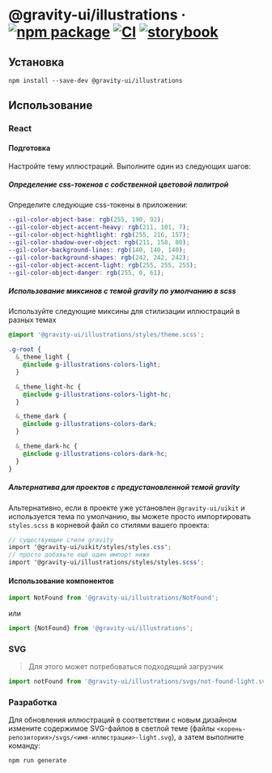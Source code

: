 # @gravity-ui/illustrations &middot; [![npm package](https://img.shields.io/npm/v/@gravity-ui/illustrations)](https://www.npmjs.com/package/@gravity-ui/illustrations) [![CI](https://img.shields.io/github/actions/workflow/status/gravity-ui/illustrations/.github/workflows/ci.yml?label=CI&logo=github)](https://github.com/gravity-ui/illustrations/actions/workflows/ci.yml?query=branch:main) [![storybook](https://img.shields.io/badge/Storybook-deployed-ff4685)](https://preview.gravity-ui.com/illustrations/)

## Установка

```shell
npm install --save-dev @gravity-ui/illustrations
```

## Использование

### React

#### Подготовка

Настройте тему иллюстраций. Выполните один из следующих шагов:

##### Определение css-токенов с собственной цветовой палитрой

Определите следующие css-токены в приложении:

```scss
--gil-color-object-base: rgb(255, 190, 92);
--gil-color-object-accent-heavy: rgb(211, 101, 7);
--gil-color-object-hightlight: rgb(255, 216, 157);
--gil-color-shadow-over-object: rgb(211, 158, 80);
--gil-color-background-lines: rgb(140, 140, 140);
--gil-color-background-shapes: rgb(242, 242, 242);
--gil-color-object-accent-light: rgb(255, 255, 255);
--gil-color-object-danger: rgb(255, 0, 61);
```

##### Использование миксинов с темой gravity по умолчанию в scss

Используйте следующие миксины для стилизации иллюстраций в разных темах

```scss
@import '@gravity-ui/illustrations/styles/theme.scss';

.g-root {
  &_theme_light {
    @include g-illustrations-colors-light;
  }

  &_theme_light-hc {
    @include g-illustrations-colors-light-hc;
  }

  &_theme_dark {
    @include g-illustrations-colors-dark;
  }

  &_theme_dark-hc {
    @include g-illustrations-colors-dark-hc;
  }
}
```

##### Альтернатива для проектов с предустановленной темой gravity

Альтернативно, если в проекте уже установлен `@gravity-ui/uikit` и используется тема по умолчанию, вы можете просто импортировать `styles.scss` в корневой файл со стилями вашего проекта:

```scss
// существующие стили gravity
import '@gravity-ui/uikit/styles/styles.css';
// просто добавьте ещё один импорт ниже
import '@gravity-ui/illustrations/styles/styles.scss';
```

#### Использование компонентов

```js
import NotFound from '@gravity-ui/illustrations/NotFound';
```

или

```js
import {NotFound} from '@gravity-ui/illustrations';
```

### SVG

> Для этого может потребоваться подходящий загрузчик

```js
import notFound from '@gravity-ui/illustrations/svgs/not-found-light.svg';
```

### Разработка

Для обновления иллюстраций в соответствии с новым дизайном измените содержимое SVG-файлов в светлой теме (файлы `<корень-репозитория>/svgs/<имя-иллюстрации>-light.svg`), а затем выполните команду:

```shell
npm run generate
```